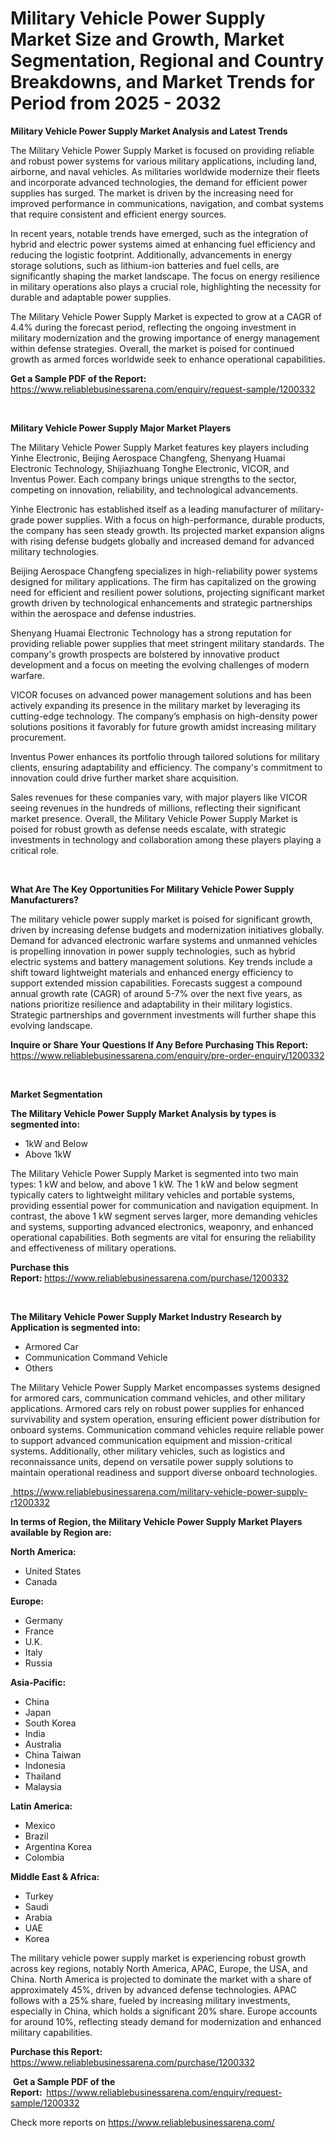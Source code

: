 <p><h1>Military Vehicle Power Supply Market Size and Growth, Market Segmentation, Regional and Country Breakdowns, and Market Trends for Period from 2025 -  2032</h1></p><p><strong>Military Vehicle Power Supply Market Analysis and Latest Trends</strong></p>
<p><p>The Military Vehicle Power Supply Market is focused on providing reliable and robust power systems for various military applications, including land, airborne, and naval vehicles. As militaries worldwide modernize their fleets and incorporate advanced technologies, the demand for efficient power supplies has surged. The market is driven by the increasing need for improved performance in communications, navigation, and combat systems that require consistent and efficient energy sources.</p><p>In recent years, notable trends have emerged, such as the integration of hybrid and electric power systems aimed at enhancing fuel efficiency and reducing the logistic footprint. Additionally, advancements in energy storage solutions, such as lithium-ion batteries and fuel cells, are significantly shaping the market landscape. The focus on energy resilience in military operations also plays a crucial role, highlighting the necessity for durable and adaptable power supplies.</p><p>The Military Vehicle Power Supply Market is expected to grow at a CAGR of 4.4% during the forecast period, reflecting the ongoing investment in military modernization and the growing importance of energy management within defense strategies. Overall, the market is poised for continued growth as armed forces worldwide seek to enhance operational capabilities.</p></p>
<p><strong>Get a Sample PDF of the Report:&nbsp;</strong> <a href="https://www.reliablebusinessarena.com/enquiry/request-sample/1200332?utm_campaign=3183&utm_medium=2&utm_source=Github&utm_content=ia&utm_term=07042025&utm_id=military-vehicle-power-supply">https://www.reliablebusinessarena.com/enquiry/request-sample/1200332</a></p>
<p>&nbsp;</p>
<p><strong>Military Vehicle Power Supply Major Market Players</strong></p>
<p><p>The Military Vehicle Power Supply Market features key players including Yinhe Electronic, Beijing Aerospace Changfeng, Shenyang Huamai Electronic Technology, Shijiazhuang Tonghe Electronic, VICOR, and Inventus Power. Each company brings unique strengths to the sector, competing on innovation, reliability, and technological advancements.</p><p>Yinhe Electronic has established itself as a leading manufacturer of military-grade power supplies. With a focus on high-performance, durable products, the company has seen steady growth. Its projected market expansion aligns with rising defense budgets globally and increased demand for advanced military technologies.</p><p>Beijing Aerospace Changfeng specializes in high-reliability power systems designed for military applications. The firm has capitalized on the growing need for efficient and resilient power solutions, projecting significant market growth driven by technological enhancements and strategic partnerships within the aerospace and defense industries.</p><p>Shenyang Huamai Electronic Technology has a strong reputation for providing reliable power supplies that meet stringent military standards. The company's growth prospects are bolstered by innovative product development and a focus on meeting the evolving challenges of modern warfare.</p><p>VICOR focuses on advanced power management solutions and has been actively expanding its presence in the military market by leveraging its cutting-edge technology. The company’s emphasis on high-density power solutions positions it favorably for future growth amidst increasing military procurement.</p><p>Inventus Power enhances its portfolio through tailored solutions for military clients, ensuring adaptability and efficiency. The company's commitment to innovation could drive further market share acquisition.</p><p>Sales revenues for these companies vary, with major players like VICOR seeing revenues in the hundreds of millions, reflecting their significant market presence. Overall, the Military Vehicle Power Supply Market is poised for robust growth as defense needs escalate, with strategic investments in technology and collaboration among these players playing a critical role.</p></p>
<p>&nbsp;</p>
<p><strong>What Are The Key Opportunities For Military Vehicle Power Supply Manufacturers?</strong></p>
<p><p>The military vehicle power supply market is poised for significant growth, driven by increasing defense budgets and modernization initiatives globally. Demand for advanced electronic warfare systems and unmanned vehicles is propelling innovation in power supply technologies, such as hybrid electric systems and battery management solutions. Key trends include a shift toward lightweight materials and enhanced energy efficiency to support extended mission capabilities. Forecasts suggest a compound annual growth rate (CAGR) of around 5-7% over the next five years, as nations prioritize resilience and adaptability in their military logistics. Strategic partnerships and government investments will further shape this evolving landscape.</p></p>
<p><strong>Inquire or Share Your Questions If Any Before Purchasing This Report:</strong> <a href="https://www.reliablebusinessarena.com/enquiry/pre-order-enquiry/1200332?utm_campaign=3183&utm_medium=2&utm_source=Github&utm_content=ia&utm_term=07042025&utm_id=military-vehicle-power-supply">https://www.reliablebusinessarena.com/enquiry/pre-order-enquiry/1200332</a></p>
<p>&nbsp;</p>
<p><strong>Market Segmentation</strong></p>
<p><strong>The Military Vehicle Power Supply Market Analysis by types is segmented into:</strong></p>
<p><ul><li>1kW and Below</li><li>Above 1kW</li></ul></p>
<p><p>The Military Vehicle Power Supply Market is segmented into two main types: 1 kW and below, and above 1 kW. The 1 kW and below segment typically caters to lightweight military vehicles and portable systems, providing essential power for communication and navigation equipment. In contrast, the above 1 kW segment serves larger, more demanding vehicles and systems, supporting advanced electronics, weaponry, and enhanced operational capabilities. Both segments are vital for ensuring the reliability and effectiveness of military operations.</p></p>
<p><strong>Purchase this Report:&nbsp;</strong><a href="https://www.reliablebusinessarena.com/purchase/1200332?utm_campaign=3183&utm_medium=2&utm_source=Github&utm_content=ia&utm_term=07042025&utm_id=military-vehicle-power-supply">https://www.reliablebusinessarena.com/purchase/1200332</a></p>
<p>&nbsp;</p>
<p><strong>The Military Vehicle Power Supply Market Industry Research by Application is segmented into:</strong></p>
<p><ul><li>Armored Car</li><li>Communication Command Vehicle</li><li>Others</li></ul></p>
<p><p>The Military Vehicle Power Supply Market encompasses systems designed for armored cars, communication command vehicles, and other military applications. Armored cars rely on robust power supplies for enhanced survivability and system operation, ensuring efficient power distribution for onboard systems. Communication command vehicles require reliable power to support advanced communication equipment and mission-critical systems. Additionally, other military vehicles, such as logistics and reconnaissance units, depend on versatile power supply solutions to maintain operational readiness and support diverse onboard technologies.</p></p>
<p><a href="https://www.reliablebusinessarena.com/military-vehicle-power-supply-r1200332?utm_campaign=3183&utm_medium=2&utm_source=Github&utm_content=ia&utm_term=07042025&utm_id=military-vehicle-power-supply">&nbsp;https://www.reliablebusinessarena.com/military-vehicle-power-supply-r1200332</a></p>
<p><strong>In terms of Region, the Military Vehicle Power Supply Market Players available by Region are:</strong></p>
<p>
    <p> <strong> North America: </strong>
        <ul>
            <li>United States</li>
            <li>Canada</li>
        </ul>
        </p> 
    <p> <strong> Europe: </strong>
        <ul>
            <li>Germany</li>
            <li>France</li>
            <li>U.K.</li>
            <li>Italy</li>
            <li>Russia</li>
        </ul>
        </p> 
    <p> <strong> Asia-Pacific: </strong>
        <ul>
            <li>China</li>
            <li>Japan</li>
            <li>South Korea</li>
            <li>India</li>
            <li>Australia</li>
            <li>China Taiwan</li>
            <li>Indonesia</li>
            <li>Thailand</li>
            <li>Malaysia</li>
        </ul>
        </p> 
    <p> <strong> Latin America: </strong>
        <ul>
            <li>Mexico</li>
            <li>Brazil</li>
            <li>Argentina Korea</li>
            <li>Colombia</li>
        </ul>
        </p> 
    <p> <strong> Middle East & Africa: </strong>
        <ul>
            <li>Turkey</li>
            <li>Saudi</li>
            <li>Arabia</li>
            <li>UAE</li>
            <li>Korea</li>
        </ul>
    </p>
    </p>
<p><p>The military vehicle power supply market is experiencing robust growth across key regions, notably North America, APAC, Europe, the USA, and China. North America is projected to dominate the market with a share of approximately 45%, driven by advanced defense technologies. APAC follows with a 25% share, fueled by increasing military investments, especially in China, which holds a significant 20% share. Europe accounts for around 10%, reflecting steady demand for modernization and enhanced military capabilities.</p></p>
<p><strong>Purchase this Report: </strong><a href="https://www.reliablebusinessarena.com/purchase/1200332?utm_campaign=3183&utm_medium=2&utm_source=Github&utm_content=ia&utm_term=07042025&utm_id=military-vehicle-power-supply">https://www.reliablebusinessarena.com/purchase/1200332</a></p>
<p>&nbsp;<strong>Get a Sample PDF of the Report:&nbsp;&nbsp;</strong><a href="https://www.reliablebusinessarena.com/enquiry/request-sample/1200332?utm_campaign=3183&utm_medium=2&utm_source=Github&utm_content=ia&utm_term=07042025&utm_id=military-vehicle-power-supply">https://www.reliablebusinessarena.com/enquiry/request-sample/1200332</a></p>
<p><strong></strong></p>
<p>Check more reports on <a href="https://www.reliablebusinessarena.com/?utm_campaign=3183&utm_medium=2&utm_source=Github&utm_content=ia&utm_term=07042025&utm_id=military-vehicle-power-supply">https://www.reliablebusinessarena.com/</a></p>